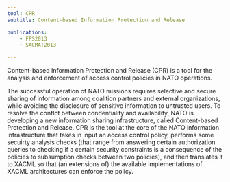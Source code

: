 ```yaml
---
tool: CPR
subtitle: Content-based Information Protection and Release

publications:
    - FPS2013
    - SACMAT2013

---
```


Content-based Information Protection and Release (CPR) is a tool for the analysis and enforcement of access control policies in NATO operations.

The successful operation of NATO missions requires selective and secure sharing of information among coalition partners and external organizations, while avoiding the disclosure of sensitive information to untrusted users. To resolve the conflct between condentiality and availability, NATO is developing a new information sharing infrastructure, called Content-based Protection and Release. CPR is the tool at the core of the NATO information infrastructure that takes in input an access control policy, performs some secuirty analysis checks (that range from answering certain authorization queries to checking if a certain security constraints is a consequence of the policies to subsumption checks between two policies), and then translates it to XACML so that (an extensions of) the available implementations of XACML architectures can enforce the policy.